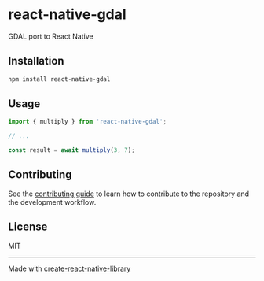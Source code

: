 # react-native-gdal

GDAL port to React Native

## Installation

```sh
npm install react-native-gdal
```

## Usage


```js
import { multiply } from 'react-native-gdal';

// ...

const result = await multiply(3, 7);
```


## Contributing

See the [contributing guide](CONTRIBUTING.md) to learn how to contribute to the repository and the development workflow.

## License

MIT

---

Made with [create-react-native-library](https://github.com/callstack/react-native-builder-bob)
